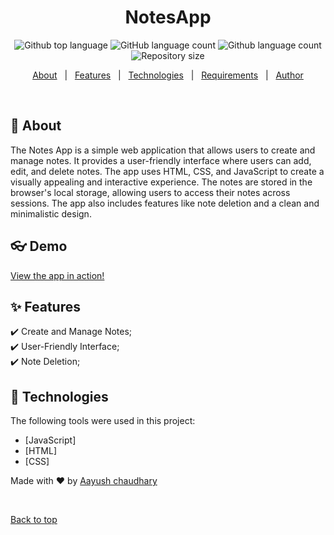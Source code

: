<h1 align="center">NotesApp</h1>

<p align="center">
  <img alt="Github top language" src="https://img.shields.io/github/languages/top/ayushbatar/notesapp?color=56BEB8">
  <img alt="GitHub language count" src="https://img.shields.io/github/languages/count/ayushbatar/notesapp">
  <img alt="Github language count" src="https://img.shields.io/github/languages/count/ayushbatar/notesapp?color=56BEB8">

  <img alt="Repository size" src="https://img.shields.io/github/repo-size/ayushbatar/notesapp?color=56BEB8">

  <!-- <img alt="Github issues" src="https://img.shields.io/github/issues/ayushbatar/notesapp?color=56BEB8" /> -->

  <!-- <img alt="Github forks" src="https://img.shields.io/github/forks/ayushbatar/notesapp?color=56BEB8" /> -->

  <!-- <img alt="Github stars" src="https://img.shields.io/github/stars/ayushbatar/notesapp?color=56BEB8" /> -->
</p>

<!-- Status -->

<!-- <h4 align="center"> 
	🚧  NotesApp 🚀 Under construction...  🚧
</h4> 

<hr> -->

<p align="center">
  <a href="#dart-about">About</a> &#xa0; | &#xa0; 
  <a href="#sparkles-features">Features</a> &#xa0; | &#xa0;
  <a href="#rocket-technologies">Technologies</a> &#xa0; | &#xa0;
  <a href="#white_check_mark-requirements">Requirements</a> &#xa0; | &#xa0;
  <a href="https://github.com/ayushbatar" target="_blank">Author</a>
</p>

<br>

## :dart: About ##

The Notes App is a simple web application that allows users to create and manage notes. It provides a user-friendly interface where users can add, edit, and delete notes. The app uses HTML, CSS, and JavaScript to create a visually appealing and interactive experience. The notes are stored in the browser's local storage, allowing users to access their notes across sessions. The app also includes features like note deletion and a clean and minimalistic design.

## :eyeglasses: Demo

[View the app in action!](https://ayushbatar-notesapp.netlify.app/)

## :sparkles: Features ##

:heavy_check_mark: Create and Manage Notes;\
:heavy_check_mark: User-Friendly Interface;\
:heavy_check_mark: Note Deletion;

## :rocket: Technologies ##

The following tools were used in this project:

- [JavaScript]
- [HTML]
- [CSS]

Made with :heart: by <a href="https://github.com/ayushbatar" target="_blank">Aayush chaudhary</a>

&#xa0;

<a href="#top">Back to top</a>
